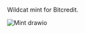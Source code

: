 Wildcat mint for Bitcredit.

![Mint drawio](https://github.com/BitcoinCredit/Wildcat-Mint/assets/57773598/902d2059-6663-472c-a0c3-ba6d4862ee8f)
